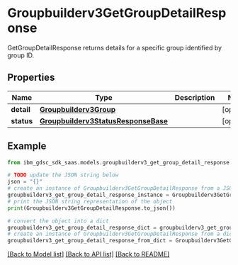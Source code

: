 # Groupbuilderv3GetGroupDetailResponse

GetGroupDetailResponse returns details for a specific group identified by group ID.

## Properties

Name | Type | Description | Notes
------------ | ------------- | ------------- | -------------
**detail** | [**Groupbuilderv3Group**](Groupbuilderv3Group.md) |  | [optional] 
**status** | [**Groupbuilderv3StatusResponseBase**](Groupbuilderv3StatusResponseBase.md) |  | [optional] 

## Example

```python
from ibm_gdsc_sdk_saas.models.groupbuilderv3_get_group_detail_response import Groupbuilderv3GetGroupDetailResponse

# TODO update the JSON string below
json = "{}"
# create an instance of Groupbuilderv3GetGroupDetailResponse from a JSON string
groupbuilderv3_get_group_detail_response_instance = Groupbuilderv3GetGroupDetailResponse.from_json(json)
# print the JSON string representation of the object
print(Groupbuilderv3GetGroupDetailResponse.to_json())

# convert the object into a dict
groupbuilderv3_get_group_detail_response_dict = groupbuilderv3_get_group_detail_response_instance.to_dict()
# create an instance of Groupbuilderv3GetGroupDetailResponse from a dict
groupbuilderv3_get_group_detail_response_from_dict = Groupbuilderv3GetGroupDetailResponse.from_dict(groupbuilderv3_get_group_detail_response_dict)
```
[[Back to Model list]](../README.md#documentation-for-models) [[Back to API list]](../README.md#documentation-for-api-endpoints) [[Back to README]](../README.md)


